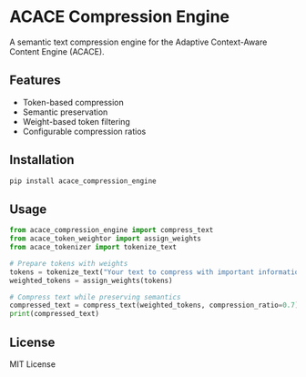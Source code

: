 # ACACE Compression Engine

A semantic text compression engine for the Adaptive Context-Aware Content Engine (ACACE).

## Features

- Token-based compression
- Semantic preservation
- Weight-based token filtering
- Configurable compression ratios

## Installation

```bash
pip install acace_compression_engine
```

## Usage

```python
from acace_compression_engine import compress_text
from acace_token_weightor import assign_weights
from acace_tokenizer import tokenize_text

# Prepare tokens with weights
tokens = tokenize_text("Your text to compress with important information.")
weighted_tokens = assign_weights(tokens)

# Compress text while preserving semantics
compressed_text = compress_text(weighted_tokens, compression_ratio=0.7)
print(compressed_text)
```

## License

MIT License 